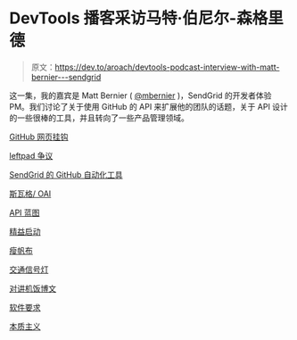 # DevTools 播客采访马特·伯尼尔-森格里德

> 原文：<https://dev.to/aroach/devtools-podcast-interview-with-matt-bernier---sendgrid>

这一集，我的嘉宾是 Matt Bernier ( [@mbernier](https://twitter.com/mbernier) )，SendGrid 的开发者体验 PM。我们讨论了关于使用 GitHub 的 API 来扩展他的团队的话题，关于 API 设计的一些很棒的工具，并且转向了一些产品管理领域。

[GitHub 网页挂钩](https://developer.github.com/webhooks/)

[leftpad 争议](https://qz.com/646467/how-one-programmer-broke-the-internet-by-deleting-a-tiny-piece-of-code/)

[SendGrid 的 GitHub 自动化工具](https://github.com/sendgrid/open-source-library-data-collector)

[斯瓦格/ OAI](https://www.openapis.org/)

[API 蓝图](https://apiblueprint.org/)

[精益启动](http://theleanstartup.com/principles)

[瘦帆布](https://canvanizer.com/new/lean-canvas)

[交通信号灯](http://stoplight.io/)

[对讲机饭博文](https://blog.intercom.com/rice-simple-prioritization-for-product-managers/)

[软件要求](https://www.microsoftpressstore.com/store/software-requirements-9780735679665)

[本质主义](https://www.amazon.com/Essentialism-Disciplined-Pursuit-Greg-McKeown/dp/0804137382)